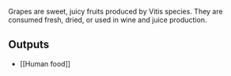 Grapes are sweet, juicy fruits produced by Vitis species. They are consumed fresh, dried, or used in wine and juice production.
## Outputs
- [[Human food]]